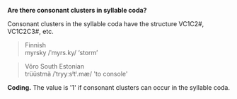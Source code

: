 **Are there consonant clusters in syllable coda?**

Consonant clusters in the syllable coda have the structure VC1C2#, VC1C2C3#, etc.

>Finnish<br/>
>myrsky /ˈmyrs.ky/ ‘storm’

>Võro South Estonian<br/>
>trüüstmä /ˈtryyːsʲtʲ.mæ/ 'to console'

**Coding.** The value is '1' if consonant clusters can occur in the syllable coda.

